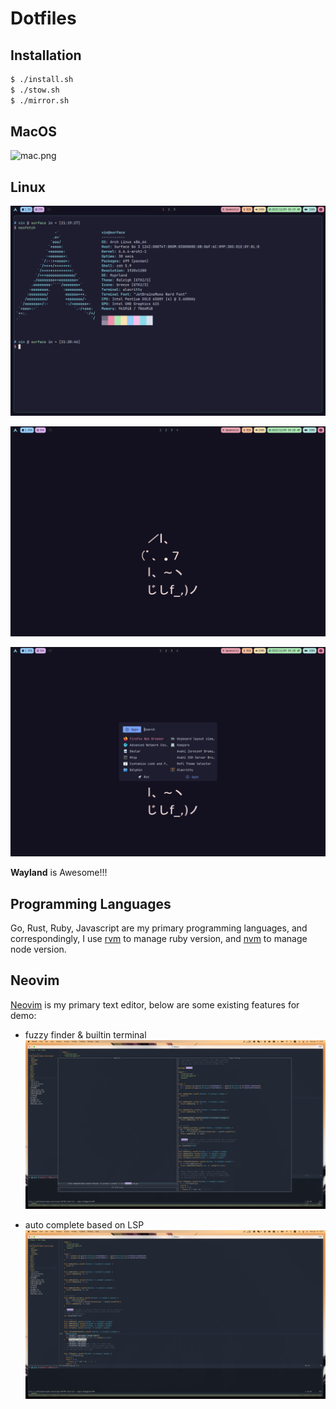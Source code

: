 Dotfiles
=======

## Installation

```bash
$ ./install.sh
$ ./stow.sh
$ ./mirror.sh
```

## MacOS

![mac.png](./img/mac.png)

## Linux

![Wayland](./img/arch_system.png)

![Wayland](./img/arch_desktop_empty.png)

![Wayland](./img/arch_rofi.png)

**Wayland** is Awesome!!!


## Programming Languages

Go, Rust, Ruby, Javascript are my primary programming languages, and correspondingly, I use [rvm](https://rvm.io) to manage ruby version, and [nvm](https://github.com/nvm-sh/nvm) to manage node version.

## Neovim

[Neovim](https://neovim.io) is my primary text editor, below are some existing features for demo:

* fuzzy finder & builtin terminal
![vim1.png](./img/vim1.png)

* auto complete based on LSP 
![vim2.png](./img/vim2.png)

